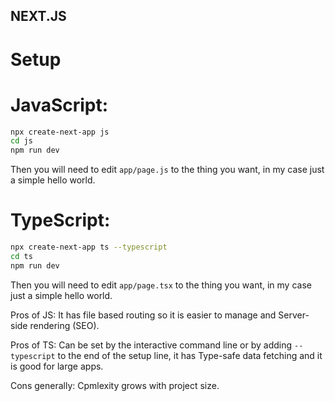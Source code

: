 ## NEXT.JS

# Setup

# JavaScript:

```bash
npx create-next-app js
cd js
npm run dev
```

Then you will need to edit `app/page.js` to the thing you want, in my case just a simple hello world.

# TypeScript:

```bash
npx create-next-app ts --typescript
cd ts
npm run dev
```

Then you will need to edit `app/page.tsx` to the thing you want, in my case just a simple hello world.

Pros of JS:
It has file based routing so it is easier to manage and Server-side rendering (SEO).

Pros of TS:
Can be set by the interactive command line or by adding `--typescript` to the end of the setup line, it has Type-safe data fetching and it is good for large apps.

Cons generally:
Cpmlexity grows with project size.
